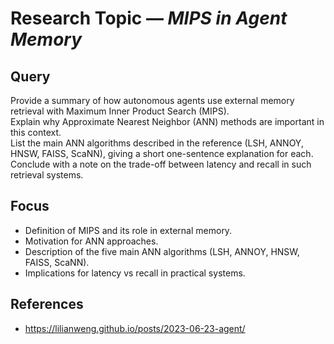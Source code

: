 # Research Topic — _MIPS in Agent Memory_

## Query

Provide a summary of how autonomous agents use external memory retrieval with Maximum Inner Product Search (MIPS).  
Explain why Approximate Nearest Neighbor (ANN) methods are important in this context.  
List the main ANN algorithms described in the reference (LSH, ANNOY, HNSW, FAISS, ScaNN), giving a short one-sentence explanation for each.  
Conclude with a note on the trade-off between latency and recall in such retrieval systems.

## Focus

- Definition of MIPS and its role in external memory.
- Motivation for ANN approaches.
- Description of the five main ANN algorithms (LSH, ANNOY, HNSW, FAISS, ScaNN).
- Implications for latency vs recall in practical systems.

## References

- https://lilianweng.github.io/posts/2023-06-23-agent/
